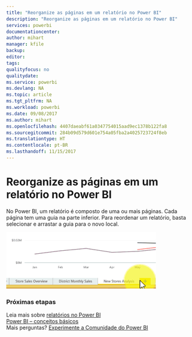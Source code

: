```yaml
---
title: "Reorganize as páginas em um relatório no Power BI"
description: "Reorganize as páginas em um relatório no Power BI"
services: powerbi
documentationcenter: 
author: mihart
manager: kfile
backup: 
editor: 
tags: 
qualityfocus: no
qualitydate: 
ms.service: powerbi
ms.devlang: NA
ms.topic: article
ms.tgt_pltfrm: NA
ms.workload: powerbi
ms.date: 09/08/2017
ms.author: mihart
ms.openlocfilehash: 4407daeabf61a0347754015aad9ec1378b122fa8
ms.sourcegitcommit: 284b09d579d601e754a05fba2a4025723724f8eb
ms.translationtype: HT
ms.contentlocale: pt-BR
ms.lasthandoff: 11/15/2017
---
```

# <a name="reorder-pages-in-a-report-in-power-bi"></a>Reorganize as páginas em um relatório no Power BI
No Power BI, um relatório é composto de uma ou mais páginas.  Cada página tem uma guia na parte inferior.  Para reordenar um relatório, basta selecionar e arrastar a guia para o novo local.

![](media/service-report-reorder-pages/reorder.gif)

### <a name="next-steps"></a>Próximas etapas
Leia mais sobre [relatórios no Power BI](service-reports.md)  
[Power BI – conceitos básicos](service-basic-concepts.md)  
Mais perguntas? [Experimente a Comunidade do Power BI](http://community.powerbi.com/)

